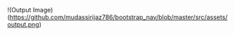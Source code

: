 !(Output Image) (https://github.com/mudassirijaz786/bootstrap_nav/blob/master/src/assets/output.png)
